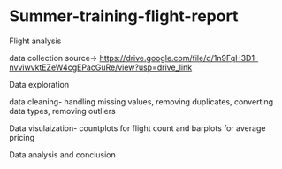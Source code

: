# Summer-training-flight-report
Flight analysis

data collection source-> https://drive.google.com/file/d/1n9FqH3D1-nvviwvktEZeW4cgEPacGuRe/view?usp=drive_link

Data exploration

data cleaning- handling missing values, removing duplicates, converting data types, removing outliers

Data visulaization- countplots for flight count and barplots for average pricing

Data analysis and conclusion
